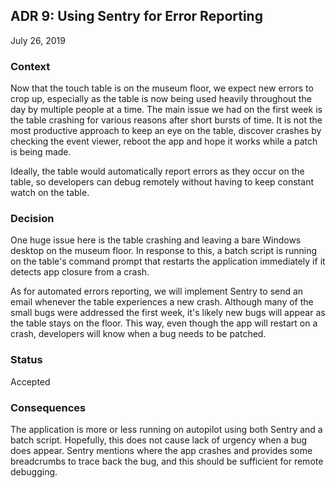 ## ADR 9: Using Sentry for Error Reporting
July 26, 2019

### Context
Now that the touch table is on the museum floor, we expect new errors to crop up, especially as the table is now being used heavily throughout the day by multiple people at a time. The main issue we had on the first week is the table crashing for various reasons after short bursts of time. It is not the most productive approach to keep an eye on the table, discover crashes by checking the event viewer, reboot the app and hope it works while a patch is being made.

Ideally, the table would automatically report errors as they occur on the table, so developers can debug remotely without having to keep constant watch on the table.

### Decision
One huge issue here is the table crashing and leaving a bare Windows desktop on the museum floor. In response to this, a batch script is running on the table's command prompt that restarts the application immediately if it detects app closure from a crash.

As for automated errors reporting, we will implement Sentry to send an email whenever the table experiences a new crash. Although many of the small bugs were addressed the first week, it's likely new bugs will appear as the table stays on the floor. This way, even though the app will restart on a crash, developers will know when a bug needs to be patched.

### Status
Accepted

### Consequences
The application is more or less running on autopilot using both Sentry and a batch script. Hopefully, this does not cause lack of urgency when a bug does appear. Sentry mentions where the app crashes and provides some breadcrumbs to trace back the bug, and this should be sufficient for remote debugging. 

